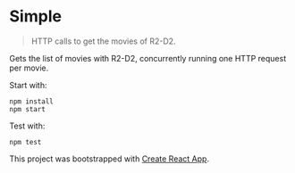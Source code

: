 # Simple
> HTTP calls to get the movies of R2-D2.

Gets the list of movies with R2-D2, concurrently running one HTTP request per movie.

Start with:
```
npm install
npm start
```

Test with:
```
npm test
```

This project was bootstrapped with [Create React App](https://github.com/facebookincubator/create-react-app).
